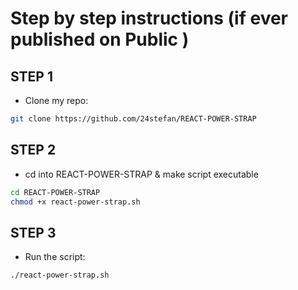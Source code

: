 # Step by step instructions (if ever published on Public )

## STEP 1

- Clone my repo:

```sh
git clone https://github.com/24stefan/REACT-POWER-STRAP
```

## STEP 2
- cd into REACT-POWER-STRAP & make script executable
```sh
cd REACT-POWER-STRAP
chmod +x react-power-strap.sh
```

## STEP 3
- Run the script:

```sh
./react-power-strap.sh
```


